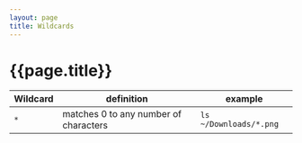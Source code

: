 ```yaml
---
layout: page
title: Wildcards
---
```


# {{page.title}}

| Wildcard | definition                            | example                |
| -------- | ------------------------------------- | ---------------------- |
| `*`      | matches 0 to any number of characters | `ls ~/Downloads/*.png` |